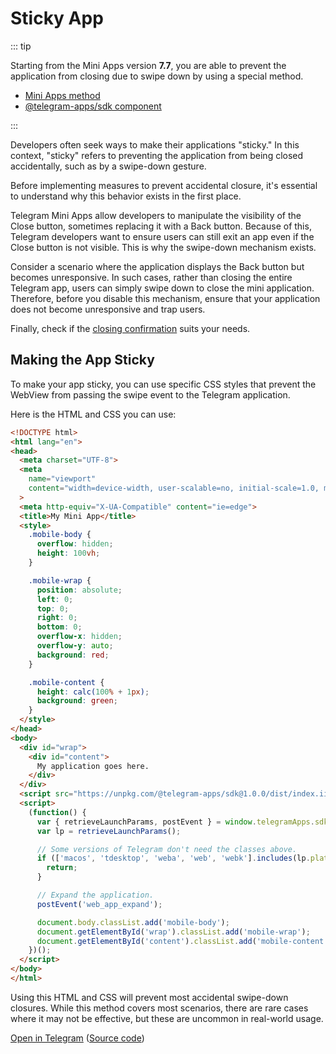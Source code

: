 # Sticky App

::: tip

Starting from the Mini Apps version **7.7**, you are able to prevent the application from
closing due to swipe down by using a special method. 

- [Mini Apps method](methods.md#web-app-setup-swipe-behavior)
- [@telegram-apps/sdk component](../packages/telegram-apps-sdk/2-x/components/swipe-behavior.md)

:::

Developers often seek ways to make their applications "sticky." In this context, "sticky" refers to
preventing the application from being closed accidentally, such as by a swipe-down gesture.

Before implementing measures to prevent accidental closure, it's essential to understand why this
behavior exists in the first place.

Telegram Mini Apps allow developers to manipulate the visibility of the Close button, sometimes
replacing it with a Back button. Because of this, Telegram developers want to ensure users can still
exit an app even if the Close button is not visible. This is why the swipe-down mechanism exists.

Consider a scenario where the application displays the Back button but becomes unresponsive. In such
cases, rather than closing the entire Telegram app, users can simply swipe down to close the mini
application. Therefore, before you disable this mechanism, ensure that your application does not
become unresponsive and trap users.

Finally, check if the [closing confirmation](./closing-behavior.md) suits your needs.

## Making the App Sticky

To make your app sticky, you can use specific CSS styles that prevent the WebView from passing the
swipe event to the Telegram application.

Here is the HTML and CSS you can use:

```html
<!DOCTYPE html>
<html lang="en">
<head>
  <meta charset="UTF-8">
  <meta
    name="viewport"
    content="width=device-width, user-scalable=no, initial-scale=1.0, maximum-scale=1.0, minimum-scale=1.0"
  >
  <meta http-equiv="X-UA-Compatible" content="ie=edge">
  <title>My Mini App</title>
  <style>
    .mobile-body {
      overflow: hidden;
      height: 100vh;
    }

    .mobile-wrap {
      position: absolute;
      left: 0;
      top: 0;
      right: 0;
      bottom: 0;
      overflow-x: hidden;
      overflow-y: auto;
      background: red;
    }

    .mobile-content {
      height: calc(100% + 1px);
      background: green;
    }
  </style>
</head>
<body>
  <div id="wrap">
    <div id="content">
      My application goes here.
    </div>
  </div>
  <script src="https://unpkg.com/@telegram-apps/sdk@1.0.0/dist/index.iife.js"></script>
  <script>
    (function() {
      var { retrieveLaunchParams, postEvent } = window.telegramApps.sdk;
      var lp = retrieveLaunchParams();

      // Some versions of Telegram don't need the classes above.
      if (['macos', 'tdesktop', 'weba', 'web', 'webk'].includes(lp.platform)) {
        return;
      }

      // Expand the application.
      postEvent('web_app_expand');

      document.body.classList.add('mobile-body');
      document.getElementById('wrap').classList.add('mobile-wrap');
      document.getElementById('content').classList.add('mobile-content');
    })();
  </script>
</body>
</html>
```

Using this HTML and CSS will prevent most accidental swipe-down closures. While this method covers
most scenarios, there are rare cases where it may not be effective, but these are uncommon in
real-world usage.

[Open in Telegram](https://t.me/tmajsbot/sticky_app) ([Source code](https://github.com/Telegram-Mini-Apps/sticky-app/blob/master/dist/index.html))